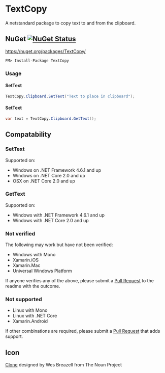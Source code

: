 # TextCopy

A netstandard package to copy text to and from the clipboard.


## NuGet  [![NuGet Status](http://img.shields.io/nuget/v/TextCopy.svg?style=flat)](https://www.nuget.org/packages/TextCopy/)

https://nuget.org/packages/TextCopy/

    PM> Install-Package TextCopy


### Usage

#### SetText

```csharp
TextCopy.Clipboard.SetText("Text to place in clipboard");
```

#### SetText

```csharp
var text = TextCopy.Clipboard.GetText();
```

## Compatability

### SetText

Supported on:

 * Windows on .NET Framework 4.6.1 and up
 * Windows on .NET Core 2.0 and up
 * OSX on  .NET Core 2.0 and up

### GetText

Supported on:

 * Windows with .NET Framework 4.6.1 and up
 * Windows with .NET Core 2.0 and up

### Not verified

The following may work but have not been verified:

 * Windows with Mono
 * Xamarin.iOS
 * Xamarin.Mac
 * Universal Windows Platform

If anyone verifies any of the above, please submit a [Pull Request](https://help.github.com/articles/about-pull-requests/) to the readme with the outcome.

### Not supported

 * Linux with Mono
 * Linux with .NET Core
 * Xamarin.Android

If other combinations are required, please submit a [Pull Request](https://help.github.com/articles/about-pull-requests/) that adds support.

## Icon

<a href="https://thenounproject.com/term/Clone/207435/" target="_blank">Clone</a> designed by Wes Breazell from The Noun Project

